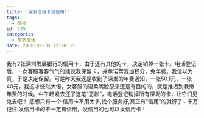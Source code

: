 ```yaml
---
title: '深发信用卡没信用!'
tags:
  - 鄙视
id: 335
categories:
  - 窄多废话
date: 2008-09-10 12:28:35
---
```


我有2张深圳发展银行的信用卡，由于还有其他的卡，决定销掉一张卡。电话登记后，一女客服客客气气的建议我保留卡，并承诺帮我加积分，免年费。我信以为真，于是决定保留。可是昨天我还是收到了深发的年费通知，一张50.1元，一张40元，我这才恍然大悟，女客服的温柔嘴脸原来还是有目的的，就是推迟到我缴年费的时候。中午赶紧去还了这笔“恶帐”，电话登记销掉所有深发的卡，让它们见鬼去吧！
感想只有一个:信用卡不用太多,找个服务好,真正有“信用”的就行了~
千万记住:发信用卡的不一定有信用，没信用的也可以发信用卡！
